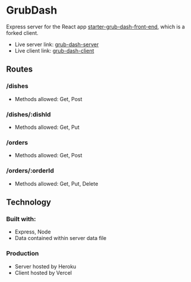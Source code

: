 # GrubDash

Express server for the React app [starter-grub-dash-front-end](https://github.com/AZForest/starter-grub-dash-front-end), which is a forked client.
* Live server link: [grub-dash-server](https://polar-citadel-51138.herokuapp.com)
* Live client link: [grub-dash-client](https://grub-dash-front-end-iota.vercel.app/)

## Routes

### /dishes

* Methods allowed: Get, Post

### /dishes/:dishId

* Methods allowed: Get, Put

### /orders

* Methods allowed: Get, Post

### /orders/:orderId

* Methods allowed: Get, Put, Delete

## Technology

### Built with:

* Express, Node
* Data contained within server data file

### Production

* Server hosted by Heroku
* Client hosted by Vercel
